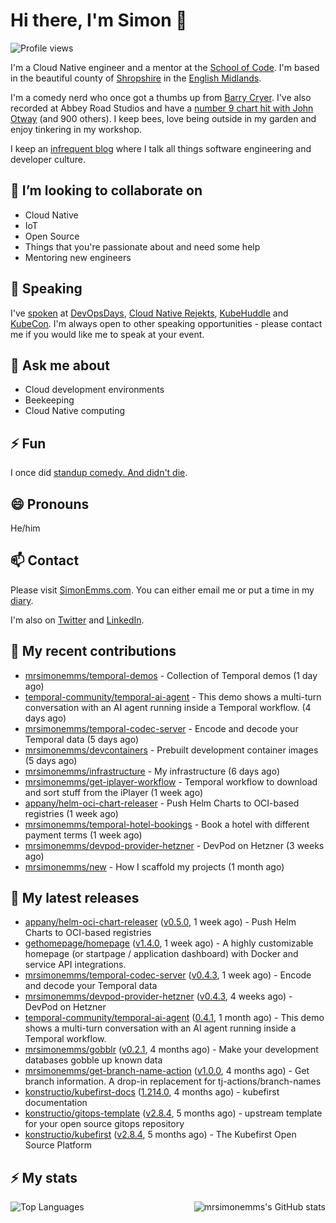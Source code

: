 # Hi there, I'm Simon 👋

![Profile views](https://komarev.com/ghpvc/?username=MrSimonEmms)

I'm a Cloud Native engineer and a mentor at the [School of Code](https://www.schoolofcode.co.uk).
I'm based in the beautiful county of [Shropshire](https://en.wikipedia.org/wiki/Shropshire)
in the [English Midlands](https://en.wikipedia.org/wiki/Midlands).

I'm a comedy nerd who once got a thumbs up from [Barry Cryer](https://en.wikipedia.org/wiki/Barry_Cryer).
I've also recorded at Abbey Road Studios and have a [number 9 chart hit with John
Otway](https://www.youtube.com/watch?v=3BwOyVIlupg&ab_channel=JohnOtway) (and 900
others). I keep bees, love being outside in my garden and enjoy tinkering in my
workshop.

I keep an [infrequent blog](https://www.simonemms.com/blog) where I talk all
things software engineering and developer culture.

## 👯 I’m looking to collaborate on

- Cloud Native
- IoT
- Open Source
- Things that you're passionate about and need some help
- Mentoring new engineers

## 🎤 Speaking

I've [spoken](https://www.simonemms.com/speaking) at [DevOpsDays](https://devopsdays.org/),
[Cloud Native Rejekts](https://cloud-native.rejekts.io/), [KubeHuddle](https://kubehuddle.com)
and [KubeCon](https://www.cncf.io/kubecon-cloudnativecon-events/). I'm always
open to other speaking opportunities - please contact me if you would like me to
speak at your event.

## 💬 Ask me about

- Cloud development environments
- Beekeeping
- Cloud Native computing

## ⚡ Fun

I once did [standup comedy. And didn't die](https://www.youtube.com/watch?v=iy1EvJXH2ks&ab_channel=SimonEmms).

## 😄 Pronouns

He/him

## 📫 Contact

Please visit [SimonEmms.com](https://www.simonemms.com). You can either email me
or put a time in my [diary](https://diary.simonemms.com).

I'm also on [Twitter](https://twitter/theshroppiebeek) and [LinkedIn](https://www.linkedin.com/in/simonemms).


## 👷 My recent contributions
- [mrsimonemms/temporal-demos](https://github.com/mrsimonemms/temporal-demos) - Collection of Temporal demos
  (1 day ago)
- [temporal-community/temporal-ai-agent](https://github.com/temporal-community/temporal-ai-agent) - This demo shows a multi-turn conversation with an AI agent running inside a Temporal workflow.
  (4 days ago)
- [mrsimonemms/temporal-codec-server](https://github.com/mrsimonemms/temporal-codec-server) - Encode and decode your Temporal data
  (5 days ago)
- [mrsimonemms/devcontainers](https://github.com/mrsimonemms/devcontainers) - Prebuilt development container images
  (5 days ago)
- [mrsimonemms/infrastructure](https://github.com/mrsimonemms/infrastructure) - My infrastructure
  (6 days ago)
- [mrsimonemms/get-iplayer-workflow](https://github.com/mrsimonemms/get-iplayer-workflow) - Temporal workflow to download and sort stuff from the iPlayer
  (1 week ago)
- [appany/helm-oci-chart-releaser](https://github.com/appany/helm-oci-chart-releaser) - Push Helm Charts to OCI-based registries
  (1 week ago)
- [mrsimonemms/temporal-hotel-bookings](https://github.com/mrsimonemms/temporal-hotel-bookings) - Book a hotel with different payment terms
  (1 week ago)
- [mrsimonemms/devpod-provider-hetzner](https://github.com/mrsimonemms/devpod-provider-hetzner) - DevPod on Hetzner
  (3 weeks ago)
- [mrsimonemms/new](https://github.com/mrsimonemms/new) - How I scaffold my projects
  (1 month ago)

## 🔭 My latest releases
- [appany/helm-oci-chart-releaser](https://github.com/appany/helm-oci-chart-releaser) ([v0.5.0](https://github.com/appany/helm-oci-chart-releaser/releases/tag/v0.5.0),
  1 week ago) - Push Helm Charts to OCI-based registries
- [gethomepage/homepage](https://github.com/gethomepage/homepage) ([v1.4.0](https://github.com/gethomepage/homepage/releases/tag/v1.4.0),
  1 week ago) - A highly customizable homepage (or startpage / application dashboard) with Docker and service API integrations.
- [mrsimonemms/temporal-codec-server](https://github.com/mrsimonemms/temporal-codec-server) ([v0.4.3](https://github.com/mrsimonemms/temporal-codec-server/releases/tag/v0.4.3),
  1 week ago) - Encode and decode your Temporal data
- [mrsimonemms/devpod-provider-hetzner](https://github.com/mrsimonemms/devpod-provider-hetzner) ([v0.4.3](https://github.com/mrsimonemms/devpod-provider-hetzner/releases/tag/v0.4.3),
  4 weeks ago) - DevPod on Hetzner
- [temporal-community/temporal-ai-agent](https://github.com/temporal-community/temporal-ai-agent) ([0.4.1](https://github.com/temporal-community/temporal-ai-agent/releases/tag/0.4.1),
  1 month ago) - This demo shows a multi-turn conversation with an AI agent running inside a Temporal workflow.
- [mrsimonemms/gobblr](https://github.com/mrsimonemms/gobblr) ([v0.2.1](https://github.com/mrsimonemms/gobblr/releases/tag/v0.2.1),
  4 months ago) - Make your development databases gobble up known data
- [mrsimonemms/get-branch-name-action](https://github.com/mrsimonemms/get-branch-name-action) ([v1.0.0](https://github.com/mrsimonemms/get-branch-name-action/releases/tag/v1.0.0),
  4 months ago) - Get branch information. A drop-in replacement for tj-actions/branch-names
- [konstructio/kubefirst-docs](https://github.com/konstructio/kubefirst-docs) ([1.214.0](https://github.com/konstructio/kubefirst-docs/releases/tag/1.214.0),
  4 months ago) - kubefirst documentation
- [konstructio/gitops-template](https://github.com/konstructio/gitops-template) ([v2.8.4](https://github.com/konstructio/gitops-template/releases/tag/v2.8.4),
  5 months ago) - upstream template for your open source gitops repository
- [konstructio/kubefirst](https://github.com/konstructio/kubefirst) ([v2.8.4](https://github.com/konstructio/kubefirst/releases/tag/v2.8.4),
  5 months ago) - The Kubefirst Open Source Platform


## ⚡ My stats

<img
  align="right"
  alt="mrsimonemms's GitHub stats"
  src="https://github-readme-stats.vercel.app/api?username=mrsimonemms&count_private=1&show_icons=true&"
  />

![Top Languages](https://github-readme-stats.vercel.app/api/top-langs/?username=mrsimonemms)
